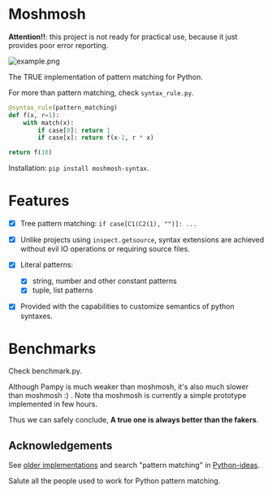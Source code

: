 # Moshmosh

**Attention!!**: this project is not ready for practical use, because it just provides poor error reporting.

![example.png](https://raw.githubusercontent.com/thautwarm/moshmosh/master/example.png)

The TRUE implementation of pattern matching for Python.

For more than pattern matching, check `syntax_rule.py`.

```python
@syntax_rule(pattern_matching)
def f(x, r=1):
    with match(x):
        if case[0]: return 1
        if case[x]: return f(x-1, r * x)

return f(10)
```

Installation: `pip install moshmosh-syntax`.


# Features

- [x] Tree pattern matching: `if case[C1(C2(1), "")]: ...`

- [x] Unlike projects using `inspect.getsource`, syntax extensions are achieved without evil IO operations or requiring source files.

- [x] Literal patterns:
    - [x] string, number and other constant patterns
    - [x] tuple, list patterns

- [x] Provided with the capabilities to customize semantics of python syntaxes.

# Benchmarks

Check benchmark.py.

Although Pampy is much weaker than moshmosh, it's also much slower than moshmosh :) .
Note tha moshmosh is currently a simple prototype implemented in few hours.

Thus we can safely conclude, **A true one is always better than the fakers**.

## Acknowledgements

See [older implementations](http://www.grantjenks.com/docs/patternmatching/#alternative-packages) and search "pattern matching" in [Python-ideas](https://mail.python.org/archives/list/python-ideas@python.org/).

Salute all the people used to work for Python pattern matching.